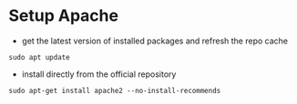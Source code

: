# Setup Apache

* get the latest version of installed packages and refresh the repo cache
```
sudo apt update
```

* install directly from the official repository
```
sudo apt-get install apache2 --no-install-recommends
```
